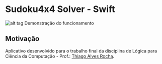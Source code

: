 # Sudoku4x4 Solver - Swift

![alt tag](http://i.imgur.com/wFqTCra.gif)
Demonstração do funcionamento

## Motivação

Aplicativo desenvolvido para o trabalho final da disciplina de Lógica para Ciência da Computação - Prof.: [Thiago Alves Rocha](http://thiagoalvesifce.tk/).
